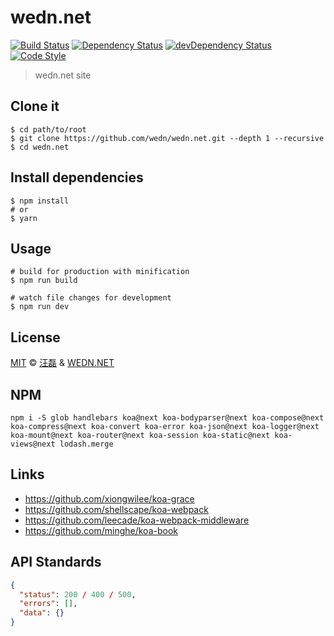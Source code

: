 # wedn.net

[![Build Status][travis-image]][travis-url]
[![Dependency Status][dependency-image]][dependency-url]
[![devDependency Status][devdependency-image]][devdependency-url]
[![Code Style][style-image]][style-url]

[travis-image]: https://travis-ci.org/wedn/wedn.net.svg?branch=master
[travis-url]: https://travis-ci.org/wedn/wedn.net
[dependency-image]: https://david-dm.org/wedn/wedn.net/status.svg
[dependency-url]: https://david-dm.org/wedn/wedn.net
[devdependency-image]: https://david-dm.org/wedn/wedn.net/dev-status.svg
[devdependency-url]: https://david-dm.org/wedn/wedn.net?type=dev
[style-image]: https://img.shields.io/badge/code%20style-standard-brightgreen.svg
[style-url]: http://standardjs.com/

> wedn.net site

## Clone it

```shell
$ cd path/to/root
$ git clone https://github.com/wedn/wedn.net.git --depth 1 --recursive
$ cd wedn.net
```

## Install dependencies

```shell
$ npm install
# or
$ yarn
```

## Usage

```shell
# build for production with minification
$ npm run build

# watch file changes for development
$ npm run dev
```


## License

[MIT](LICENSE) &copy; [汪磊](http://github.com/zce) & [WEDN.NET](http://wedn.net)


## NPM

```shell
npm i -S glob handlebars koa@next koa-bodyparser@next koa-compose@next koa-compress@next koa-convert koa-error koa-json@next koa-logger@next koa-mount@next koa-router@next koa-session koa-static@next koa-views@next lodash.merge
```

## Links

- https://github.com/xiongwilee/koa-grace
- https://github.com/shellscape/koa-webpack
- https://github.com/leecade/koa-webpack-middleware
- https://github.com/minghe/koa-book

## API Standards

```json
{
  "status": 200 / 400 / 500,
  "errors": [],
  "data": {}
}
```
